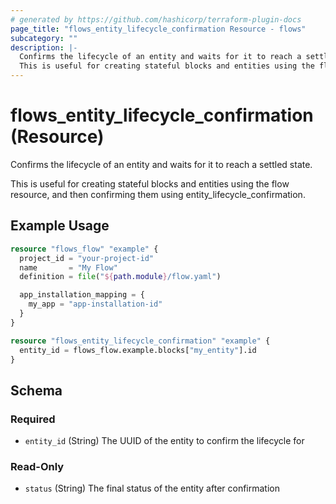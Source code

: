 ```yaml
---
# generated by https://github.com/hashicorp/terraform-plugin-docs
page_title: "flows_entity_lifecycle_confirmation Resource - flows"
subcategory: ""
description: |-
  Confirms the lifecycle of an entity and waits for it to reach a settled state.
  This is useful for creating stateful blocks and entities using the flow resource, and then confirming them using entity_lifecycle_confirmation.
---
```


# flows_entity_lifecycle_confirmation (Resource)

Confirms the lifecycle of an entity and waits for it to reach a settled state.

This is useful for creating stateful blocks and entities using the flow resource, and then confirming them using entity_lifecycle_confirmation.

## Example Usage

```terraform
resource "flows_flow" "example" {
  project_id = "your-project-id"
  name       = "My Flow"
  definition = file("${path.module}/flow.yaml")

  app_installation_mapping = {
    my_app = "app-installation-id"
  }
}

resource "flows_entity_lifecycle_confirmation" "example" {
  entity_id = flows_flow.example.blocks["my_entity"].id
}
```

<!-- schema generated by tfplugindocs -->
## Schema

### Required

- `entity_id` (String) The UUID of the entity to confirm the lifecycle for

### Read-Only

- `status` (String) The final status of the entity after confirmation
